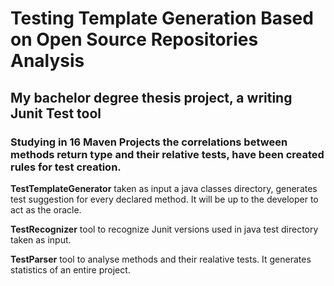 
# Testing Template Generation Based on Open Source Repositories Analysis
## My bachelor degree thesis project, a writing Junit Test tool
### Studying in 16 Maven Projects the correlations between methods return type and their relative tests, have been created rules for test creation.

**TestTemplateGenerator** taken as input a java classes directory, generates test suggestion for every declared method. It will be up to the developer to act as the oracle.

**TestRecognizer** tool to recognize Junit versions used in java test directory taken as input.

**TestParser** tool to analyse methods and their realative tests. It generates statistics of an entire project.
